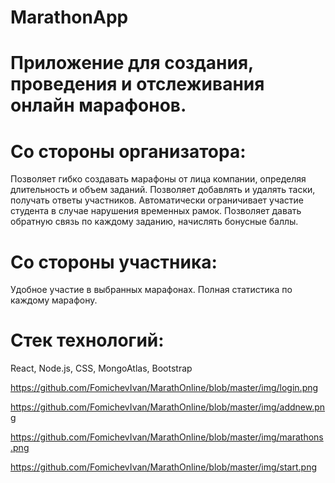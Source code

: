 # MarathonApp

# Приложение для создания, проведения и отслеживания онлайн марафонов.

# Со стороны организатора: 
Позволяет гибко создавать марафоны от лица компании, определяя длительность и объем заданий.
Позволяет добавлять и удалять таски, получать ответы участников.
Автоматически ограничивает участие студента в случае нарушения временных рамок.
Позволяет давать обратную связь по каждому заданию, начислять бонусные баллы.

# Со стороны участника:
Удобное участие в выбранных марафонах.
Полная статистика по каждому марафону. 

# Стек технологий:
React, Node.js, CSS, MongoAtlas, Bootstrap


https://github.com/FomichevIvan/MarathOnline/blob/master/img/login.png

https://github.com/FomichevIvan/MarathOnline/blob/master/img/addnew.png

https://github.com/FomichevIvan/MarathOnline/blob/master/img/marathons.png

https://github.com/FomichevIvan/MarathOnline/blob/master/img/start.png



